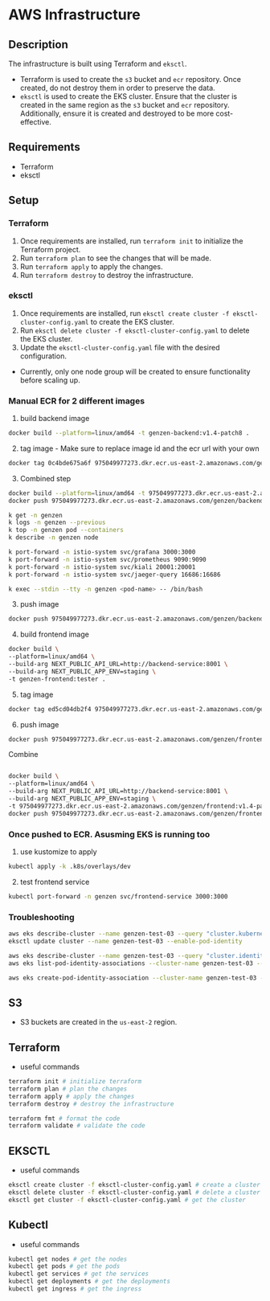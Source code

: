 # AWS Infrastructure

## Description
The infrastructure is built using Terraform and `eksctl`.
* Terraform is used to create the `s3` bucket and `ecr` repository. Once created, do not destroy them in order to preserve the data.
* `eksctl` is used to create the EKS cluster. Ensure that the cluster is created in the same region as the `s3` bucket and `ecr` repository. Additionally, ensure it is created and destroyed to be more cost-effective.

## Requirements
* Terraform
* eksctl

## Setup
### Terraform
1. Once requirements are installed, run `terraform init` to initialize the Terraform project.
2. Run `terraform plan` to see the changes that will be made.
3. Run `terraform apply` to apply the changes.
4. Run `terraform destroy` to destroy the infrastructure.

### eksctl
1. Once requirements are installed, run `eksctl create cluster -f eksctl-cluster-config.yaml` to create the EKS cluster.
2. Run `eksctl delete cluster -f eksctl-cluster-config.yaml` to delete the EKS cluster.
3. Update the `eksctl-cluster-config.yaml` file with the desired configuration.
  * Currently, only one node group will be created to ensure functionality before scaling up.


### Manual ECR for 2 different images
1. build backend image
```bash
docker build --platform=linux/amd64 -t genzen-backend:v1.4-patch8 .
```
2. tag image - Make sure to replace image id and the ecr url with your own
```bash
docker tag 0c4bde675a6f 975049977273.dkr.ecr.us-east-2.amazonaws.com/genzen/backend:v1.4-patch8
```
3. Combined step
```bash
docker build --platform=linux/amd64 -t 975049977273.dkr.ecr.us-east-2.amazonaws.com/genzen/backend:v1.6 . && \
docker push 975049977273.dkr.ecr.us-east-2.amazonaws.com/genzen/backend:v1.6
```

```bash
k get -n genzen
k logs -n genzen --previous
k top -n genzen pod --containers
k describe -n genzen node

k port-forward -n istio-system svc/grafana 3000:3000
k port-forward -n istio-system svc/prometheus 9090:9090
k port-forward -n istio-system svc/kiali 20001:20001
k port-forward -n istio-system svc/jaeger-query 16686:16686

k exec --stdin --tty -n genzen <pod-name> -- /bin/bash
```






3. push image
```bash
docker push 975049977273.dkr.ecr.us-east-2.amazonaws.com/genzen/backend:v1.4-patch9.1
```
4. build frontend image
```bash
docker build \
--platform=linux/amd64 \
--build-arg NEXT_PUBLIC_API_URL=http://backend-service:8001 \
--build-arg NEXT_PUBLIC_APP_ENV=staging \
-t genzen-frontend:tester . 
```
5. tag image
```bash
docker tag ed5cd04db2f4 975049977273.dkr.ecr.us-east-2.amazonaws.com/genzen/frontend:v1.4
```
6. push image
```bash
docker push 975049977273.dkr.ecr.us-east-2.amazonaws.com/genzen/frontend:v1.4
```

Combine
```bash

docker build \
--platform=linux/amd64 \
--build-arg NEXT_PUBLIC_API_URL=http://backend-service:8001 \
--build-arg NEXT_PUBLIC_APP_ENV=staging \
-t 975049977273.dkr.ecr.us-east-2.amazonaws.com/genzen/frontend:v1.4-patch4 . && \
docker push 975049977273.dkr.ecr.us-east-2.amazonaws.com/genzen/frontend:v1.4-patch4

```


### Once pushed to ECR. Asusming EKS is running too
1. use kustomize to apply
```bash
kubectl apply -k .k8s/overlays/dev
```
2. test frontend service
```bash
kubectl port-forward -n genzen svc/frontend-service 3000:3000
```

### Troubleshooting
```bash
aws eks describe-cluster --name genzen-test-03 --query "cluster.kubernetesNetworkConfig.podIdentityEnabled"
eksctl update cluster --name genzen-test-03 --enable-pod-identity

aws eks describe-cluster --name genzen-test-03 --query "cluster.identity"
aws eks list-pod-identity-associations --cluster-name genzen-test-03 --namespace genzen

aws eks create-pod-identity-association --cluster-name genzen-test-03 --role-arn arn:aws:iam::975049977273:role/eks-s3-role --namespace genzen --service-account default

```


## S3
* S3 buckets are created in the `us-east-2` region.

## Terraform
* useful commands
```bash
terraform init # initialize terraform
terraform plan # plan the changes
terraform apply # apply the changes
terraform destroy # destroy the infrastructure

terraform fmt # format the code
terraform validate # validate the code
```

## EKSCTL
* useful commands
```bash
eksctl create cluster -f eksctl-cluster-config.yaml # create a cluster
eksctl delete cluster -f eksctl-cluster-config.yaml # delete a cluster
eksctl get cluster -f eksctl-cluster-config.yaml # get the cluster
```

## Kubectl
* useful commands
```bash
kubectl get nodes # get the nodes
kubectl get pods # get the pods
kubectl get services # get the services
kubectl get deployments # get the deployments
kubectl get ingress # get the ingress